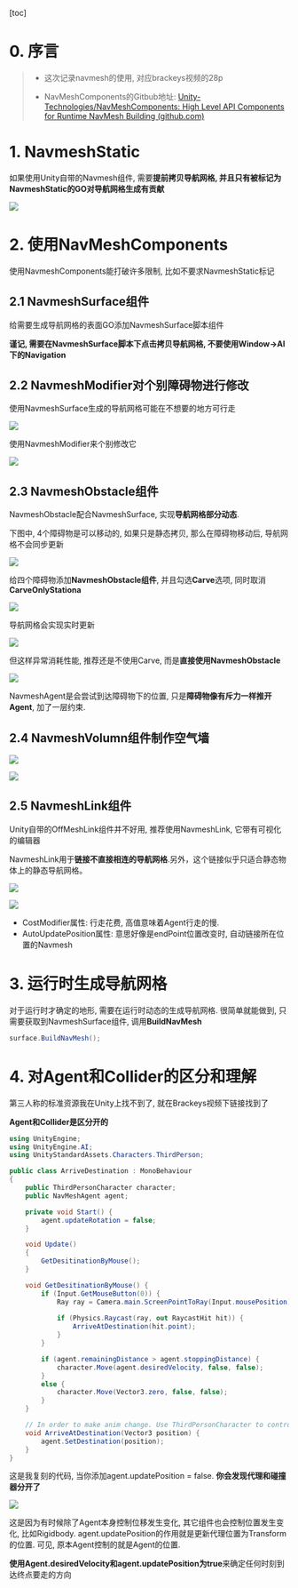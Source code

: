 [toc]

# 0. 序言

> * 这次记录navmesh的使用, 对应brackeys视频的28p
>
> * NavMeshComponents的Gitbub地址: [Unity-Technologies/NavMeshComponents: High Level API Components for Runtime NavMesh Building (github.com)](https://github.com/Unity-Technologies/NavMeshComponents)



# 1. NavmeshStatic

如果使用Unity自带的Navmesh组件, 需要**提前拷贝导航网格, 并且只有被标记为NavmeshStatic的GO对导航网格生成有贡献**

![](NavmeshStatic.png)



# 2. 使用NavMeshComponents

使用NavmeshComponents能打破许多限制, 比如不要求NavmeshStatic标记

## 2.1 NavmeshSurface组件

给需要生成导航网格的表面GO添加NavmeshSurface脚本组件

**谨记, 需要在NavmeshSurface脚本下点击拷贝导航网格, 不要使用Window->AI下的Navigation**

## 2.2 NavmeshModifier对个别障碍物进行修改

使用NavmeshSurface生成的导航网格可能在不想要的地方可行走

![](BadWalkableArea.png)

使用NavmeshModifier来个别修改它

![](Fixed.png)



## 2.3 NavmeshObstacle组件

NavmeshObstacle配合NavmeshSurface, 实现**导航网格部分动态**. 

下图中, 4个障碍物是可以移动的, 如果只是静态拷贝, 那么在障碍物移动后, 导航网格不会同步更新

![](StaticBake.png)

给四个障碍物添加**NavmeshObstacle组件**, 并且勾选**Carve**选项, 同时取消**CarveOnlyStationa**

![](Carve.png)

导航网格会实现实时更新

![](NavmeshDynamic.png)

但这样异常消耗性能, 推荐还是不使用Carve, 而是**直接使用NavmeshObstacle**

![](NavmeshObstacle.png)

NavmeshAgent是会尝试到达障碍物下的位置, 只是**障碍物像有斥力一样推开Agent**, 加了一层约束.

## 2.4 NavmeshVolumn组件制作空气墙

![](NavmeshVolumn.png)

![](AirWall.png)



## 2.5 NavmeshLink组件

Unity自带的OffMeshLink组件并不好用, 推荐使用NavmeshLink, 它带有可视化的编辑器

NavmeshLink用于**链接不直接相连的导航网格**.另外，这个链接似乎只适合静态物体上的静态导航网格。

![](NavmeshLink.png)

![](NavmeshLinkEffect.png)

* CostModifier属性: 行走花费, 高值意味着Agent行走的慢.
* AutoUpdatePosition属性: 意思好像是endPoint位置改变时, 自动链接所在位置的Navmesh



# 3. 运行时生成导航网格

对于运行时才确定的地形, 需要在运行时动态的生成导航网格. 很简单就能做到, 只需要获取到NavmeshSurface组件, 调用**BuildNavMesh**

```c#
surface.BuildNavMesh();
```



# 4. 对Agent和Collider的区分和理解

第三人称的标准资源我在Unity上找不到了, 就在Brackeys视频下链接找到了

**Agent和Collider是区分开的**

```c#
using UnityEngine;
using UnityEngine.AI;
using UnityStandardAssets.Characters.ThirdPerson;

public class ArriveDestination : MonoBehaviour
{
    public ThirdPersonCharacter character;
    public NavMeshAgent agent;

    private void Start() {
        agent.updateRotation = false;
    }

    void Update()
    {
        GetDesitinationByMouse();
    }

    void GetDesitinationByMouse() {
        if (Input.GetMouseButton(0)) {
            Ray ray = Camera.main.ScreenPointToRay(Input.mousePosition);
            
            if (Physics.Raycast(ray, out RaycastHit hit)) {
                ArriveAtDestination(hit.point);
            }
        }

        if (agent.remainingDistance > agent.stoppingDistance) {
            character.Move(agent.desiredVelocity, false, false);
        }
        else {
            character.Move(Vector3.zero, false, false);
        }
    }

    // In order to make anim change. Use ThirdPersonCharacter to control character rather then agent
    void ArriveAtDestination(Vector3 position) {
        agent.SetDestination(position);
    }
}
```

这是我复刻的代码, 当你添加agent.updatePosition = false. **你会发现代理和碰撞器分开了**

![](AgentAndCollider.png)

这是因为有时候除了Agent本身控制位移发生变化, 其它组件也会控制位置发生变化, 比如Rigidbody. agent.updatePosition的作用就是更新代理位置为Transform的位置. 可见, 原本Agent控制的就是Agent的位置.

**使用Agent.desiredVelocity和agent.updatePosition为true**来确定任何时刻到达终点要走的方向